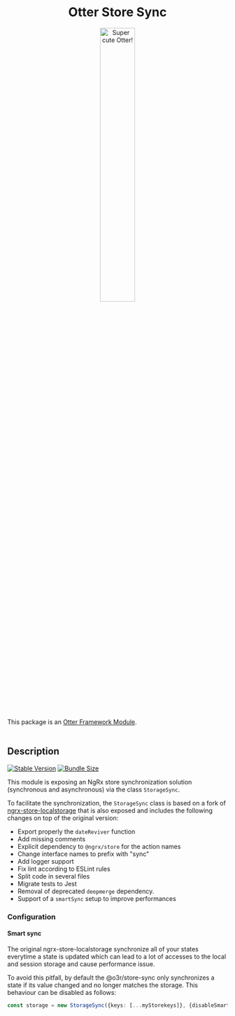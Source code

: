 <h1 align="center">Otter Store Sync</h1>
<p align="center">
  <img src="../../../assets/logo/otter.png" alt="Super cute Otter!" width="40%"/>
</p>

This package is an [Otter Framework Module](https://github.com/AmadeusITGroup/otter/tree/main/docs/core/MODULE.md).
<br />
<br />

## Description

[![Stable Version](https://img.shields.io/npm/v/@o3r/store-sync)](https://www.npmjs.com/package/@o3r/store-sync)
[![Bundle Size](https://img.shields.io/bundlephobia/min/@o3r/store-sync?color=green)](https://www.npmjs.com/package/@o3r/store-sync)

This module is exposing an NgRx store synchronization solution (synchronous and asynchronous) via the class `StorageSync`.

To facilitate the synchronization, the `StorageSync` class is based on a fork of [ngrx-store-localstorage](https://github.com/btroncone/ngrx-store-localstorage) that is also exposed and includes the following changes on top of the original version:

- Export properly the `dateReviver` function
- Add missing comments
- Explicit dependency to `@ngrx/store` for the action names
- Change interface names to prefix with "sync"
- Add logger support
- Fix lint according to ESLint rules
- Split code in several files
- Migrate tests to Jest
- Removal of deprecated `deepmerge` dependency.
- Support of a `smartSync` setup to improve performances

### Configuration

#### Smart sync

The original ngrx-store-localstorage synchronize all of your states everytime a state is updated which can lead to a lot
of accesses to the local and session storage and cause performance issue.

To avoid this pitfall, by default the @o3r/store-sync only synchronizes a state if its value changed and no longer matches
the storage.
This behaviour can be disabled as follows:

```typescript
const storage = new StorageSync({keys: [...myStorekeys]}, {disableSmartSync: true});
```
